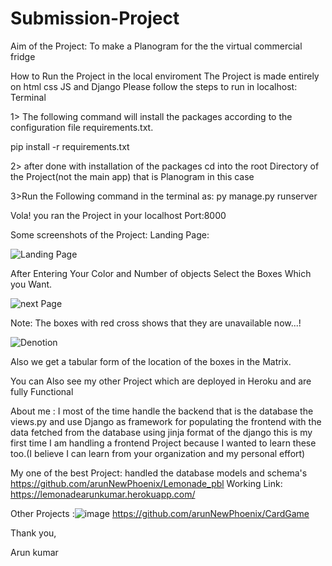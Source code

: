 # Submission-Project

Aim of the Project: To make a Planogram for the the virtual commercial fridge

How to Run the Project in the local enviroment
The Project is made entirely on html css JS and Django
Please follow the steps to run in localhost: Terminal

1> The following command will install the packages according to the configuration file requirements.txt.




 pip install -r requirements.txt
 
2> after done with installation of the packages
cd into the root Directory of the Project(not the main app) that is Planogram in this case

3>Run the Following command in the terminal as: py manage.py runserver

Vola! you ran the Project in your localhost Port:8000

Some screenshots of the Project:
Landing Page:

![Landing Page](https://user-images.githubusercontent.com/62498648/141296438-2ce32d10-819c-4208-ad46-c3a6d10ecda6.PNG)


After Entering Your Color and Number of objects Select the Boxes Which you Want.


![next Page](https://user-images.githubusercontent.com/62498648/141297003-fbbad585-99ab-4522-883c-2c6d24c10095.PNG)


Note: The boxes with red cross shows that they are unavailable now...!

![Denotion](https://user-images.githubusercontent.com/62498648/141297851-c226a711-a0f7-4792-8b80-0b9cea6a3bb3.PNG)

Also we get a tabular form of the location of the boxes in the Matrix.

You can Also see my other Project which are deployed in Heroku and are fully Functional 

About me : I most of the time handle the backend that is the database the views.py and use Django as framework for populating the frontend with the data fetched from the database using jinja format of the django this is my first time I am handling a frontend Project because I wanted to learn these too.(I believe I can learn from your organization and my personal effort)

My one of the best Project:
handled the database models and schema's
https://github.com/arunNewPhoenix/Lemonade_pbl
Working Link: https://lemonadearunkumar.herokuapp.com/

Other Projects
:![image](https://user-images.githubusercontent.com/62498648/141304885-732e3bf2-7118-4368-9a52-b4f6a1b0e337.png)
https://github.com/arunNewPhoenix/CardGame

Thank you,




Arun kumar









